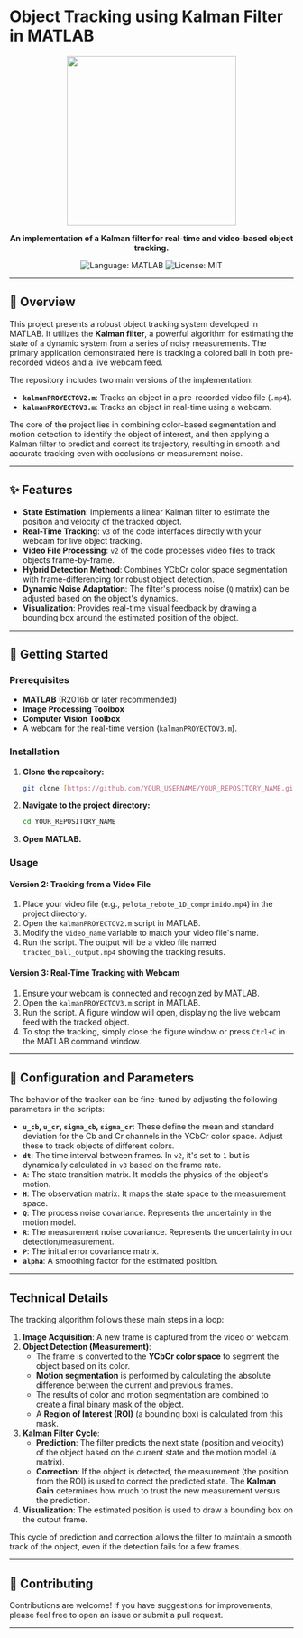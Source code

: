# Object Tracking using Kalman Filter in MATLAB

<p align="center">
  <img src="https://logos-world.net/wp-content/uploads/2020/12/MATLAB-Emblem.png" width="300"/>
</p>

<p align="center">
  <strong>An implementation of a Kalman filter for real-time and video-based object tracking.</strong>
</p>

<p align="center">
  <img src="https://img.shields.io/badge/Language-MATLAB-blue.svg" alt="Language: MATLAB">
  <img src="https://img.shields.io/badge/License-MIT-green.svg" alt="License: MIT">
</p>

---

## 📖 Overview

This project presents a robust object tracking system developed in MATLAB. It utilizes the **Kalman filter**, a powerful algorithm for estimating the state of a dynamic system from a series of noisy measurements. The primary application demonstrated here is tracking a colored ball in both pre-recorded videos and a live webcam feed.

The repository includes two main versions of the implementation:
* **`kalmanPROYECTOV2.m`**: Tracks an object in a pre-recorded video file (`.mp4`).
* **`kalmanPROYECTOV3.m`**: Tracks an object in real-time using a webcam.

The core of the project lies in combining color-based segmentation and motion detection to identify the object of interest, and then applying a Kalman filter to predict and correct its trajectory, resulting in smooth and accurate tracking even with occlusions or measurement noise.

---

## ✨ Features

* **State Estimation**: Implements a linear Kalman filter to estimate the position and velocity of the tracked object.
* **Real-Time Tracking**: `v3` of the code interfaces directly with your webcam for live object tracking.
* **Video File Processing**: `v2` of the code processes video files to track objects frame-by-frame.
* **Hybrid Detection Method**: Combines YCbCr color space segmentation with frame-differencing for robust object detection.
* **Dynamic Noise Adaptation**: The filter's process noise (`Q` matrix) can be adjusted based on the object's dynamics.
* **Visualization**: Provides real-time visual feedback by drawing a bounding box around the estimated position of the object.

---

## 🚀 Getting Started

### Prerequisites

* **MATLAB** (R2016b or later recommended)
* **Image Processing Toolbox**
* **Computer Vision Toolbox**
* A webcam for the real-time version (`kalmanPROYECTOV3.m`).

### Installation

1.  **Clone the repository:**
    ```bash
    git clone [https://github.com/YOUR_USERNAME/YOUR_REPOSITORY_NAME.git](https://github.com/YOUR_USERNAME/YOUR_REPOSITORY_NAME.git)
    ```
2.  **Navigate to the project directory:**
    ```bash
    cd YOUR_REPOSITORY_NAME
    ```
3.  **Open MATLAB.**

### Usage

#### Version 2: Tracking from a Video File

1.  Place your video file (e.g., `pelota_rebote_1D_comprimido.mp4`) in the project directory.
2.  Open the `kalmanPROYECTOV2.m` script in MATLAB.
3.  Modify the `video_name` variable to match your video file's name.
4.  Run the script. The output will be a video file named `tracked_ball_output.mp4` showing the tracking results.

#### Version 3: Real-Time Tracking with Webcam

1.  Ensure your webcam is connected and recognized by MATLAB.
2.  Open the `kalmanPROYECTOV3.m` script in MATLAB.
3.  Run the script. A figure window will open, displaying the live webcam feed with the tracked object.
4.  To stop the tracking, simply close the figure window or press `Ctrl+C` in the MATLAB command window.

---

## 🔧 Configuration and Parameters

The behavior of the tracker can be fine-tuned by adjusting the following parameters in the scripts:

* **`u_cb`, `u_cr`, `sigma_cb`, `sigma_cr`**: These define the mean and standard deviation for the Cb and Cr channels in the YCbCr color space. Adjust these to track objects of different colors.
* **`dt`**: The time interval between frames. In `v2`, it's set to `1` but is dynamically calculated in `v3` based on the frame rate.
* **`A`**: The state transition matrix. It models the physics of the object's motion.
* **`H`**: The observation matrix. It maps the state space to the measurement space.
* **`Q`**: The process noise covariance. Represents the uncertainty in the motion model.
* **`R`**: The measurement noise covariance. Represents the uncertainty in our detection/measurement.
* **`P`**: The initial error covariance matrix.
* **`alpha`**: A smoothing factor for the estimated position.

---

## Technical Details

The tracking algorithm follows these main steps in a loop:

1.  **Image Acquisition**: A new frame is captured from the video or webcam.
2.  **Object Detection (Measurement)**:
    * The frame is converted to the **YCbCr color space** to segment the object based on its color.
    * **Motion segmentation** is performed by calculating the absolute difference between the current and previous frames.
    * The results of color and motion segmentation are combined to create a final binary mask of the object.
    * A **Region of Interest (ROI)** (a bounding box) is calculated from this mask.
3.  **Kalman Filter Cycle**:
    * **Prediction**: The filter predicts the next state (position and velocity) of the object based on the current state and the motion model (`A` matrix).
    * **Correction**: If the object is detected, the measurement (the position from the ROI) is used to correct the predicted state. The **Kalman Gain** determines how much to trust the new measurement versus the prediction.
4.  **Visualization**: The estimated position is used to draw a bounding box on the output frame.

This cycle of prediction and correction allows the filter to maintain a smooth track of the object, even if the detection fails for a few frames.

---

## 🤝 Contributing

Contributions are welcome! If you have suggestions for improvements, please feel free to open an issue or submit a pull request.

---


